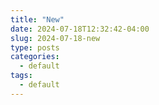 ```yaml
---
title: "New"
date: 2024-07-18T12:32:42-04:00
slug: 2024-07-18-new
type: posts
categories:
  - default
tags:
  - default
---
```

